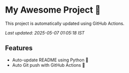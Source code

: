 # My Awesome Project 🚀

This project is automatically updated using GitHub Actions.

_Last updated: 2025-05-07 01:05:18 IST_

## Features
- Auto-update README using Python 🐍
- Auto Git push with GitHub Actions 🤖
